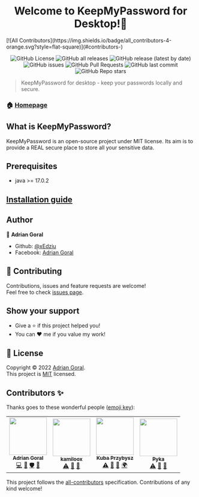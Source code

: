 <h1 align="center">Welcome to KeepMyPassword for Desktop!👋</h1>
<!-- ALL-CONTRIBUTORS-BADGE:START - Do not remove or modify this section -->
[![All Contributors](https://img.shields.io/badge/all_contributors-4-orange.svg?style=flat-square)](#contributors-)
<!-- ALL-CONTRIBUTORS-BADGE:END -->
<p align="center">
<img alt="GitHub License" src="https://img.shields.io/badge/license-MIT-yellowgreen"> <img alt="GitHub all releases" src="https://img.shields.io/github/downloads/xEdziu/KeepMyPassword-Desktop/total"> <img alt="GitHub release (latest by date)" src="https://img.shields.io/github/v/release/xEdziu/KeepMyPassword-Desktop"> <img alt="GitHub issues" src="https://img.shields.io/github/issues/xEdziu/KeepMyPassword-Desktop"> <img alt="GitHub Pull Requests" src="https://img.shields.io/github/issues-pr/xEdziu/KeepMyPassword-Desktop"> <img alt="GitHub last commit" src="https://img.shields.io/github/last-commit/xEdziu/KeepMyPassword-Desktop"> <img alt="GitHub Repo stars" src="https://img.shields.io/github/stars/xEdziu/KeepMyPassword-Desktop"></p>

> KeepMyPassword for desktop - keep your passwords locally and secure.

### 🏠 [Homepage](https://github.com/xEdziu/KeepMyPassword-Desktop)

## What is KeepMyPassword?

KeepMyPassword is an open-source project under MIT license. Its aim is to provide a REAL secure place to store all your sensitive data.

## Prerequisites

- java >= 17.0.2

## [Installation guide](https://github.com/xEdziu/KeepMyPassword-Desktop/wiki/Installation-guide)

## Author

👤 **Adrian Goral**

* Github: [@xEdziu](https://github.com/xEdziu)
* Facebook: [Adrian Goral](https://www.facebook.com/adrian.goral.6)

## 🤝 Contributing

Contributions, issues and feature requests are welcome!<br />Feel free to check [issues page](https://github.com/xEdziu/KeepMyPassword-Desktop/issues).

## Show your support

- Give a ⭐️ if this project helped you!
- You can ❤️ me if you value my work!

## 📝 License

Copyright © 2022 [Adrian Goral](https://github.com/xEdziu). <br />
This project is [MIT](https://github.com/xEdziu/KeepMyPassword-Desktop/blob/master/LICENSE) licensed.

## Contributors ✨

Thanks goes to these wonderful people ([emoji key](https://allcontributors.org/docs/en/emoji-key)):

<!-- ALL-CONTRIBUTORS-LIST:START - Do not remove or modify this section -->
<!-- prettier-ignore-start -->
<!-- markdownlint-disable -->
<table>
  <tr>
    <td align="center"><a href="https://github.com/xEdziu"><img src="https://avatars.githubusercontent.com/u/50357817?v=4?s=100" width="100px;" alt=""/><br /><sub><b>Adrian Goral</b></sub></a><br /><a href="https://github.com/xEdziu/KeepMyPassword-Desktop/commits?author=xEdziu" title="Code">💻</a> <a href="#design-xEdziu" title="Design">🎨</a> <a href="#security-xEdziu" title="Security">🛡️</a> <a href="#projectManagement-xEdziu" title="Project Management">📆</a></td>
    <td align="center"><a href="http://troczewski.dev"><img src="https://avatars.githubusercontent.com/u/45523480?v=4?s=100" width="100px;" alt=""/><br /><sub><b>kamiloox</b></sub></a><br /><a href="https://github.com/xEdziu/KeepMyPassword-Desktop/commits?author=kamiloox" title="Tests">⚠️</a> <a href="#ideas-kamiloox" title="Ideas, Planning, & Feedback">🤔</a> <a href="https://github.com/xEdziu/KeepMyPassword-Desktop/commits?author=kamiloox" title="Documentation">📖</a></td>
    <td align="center"><a href="https://jakubprzybysz.netlify.app/"><img src="https://avatars.githubusercontent.com/u/50967586?v=4?s=100" width="100px;" alt=""/><br /><sub><b>Kuba Przybysz</b></sub></a><br /><a href="https://github.com/xEdziu/KeepMyPassword-Desktop/commits?author=Kubis10" title="Tests">⚠️</a> <a href="#ideas-Kubis10" title="Ideas, Planning, & Feedback">🤔</a> <a href="https://github.com/xEdziu/KeepMyPassword-Desktop/issues?q=author%3AKubis10" title="Bug reports">🐛</a> <a href="#translation-Kubis10" title="Translation">🌍</a></td>
    <td align="center"><a href="https://github.com/Nehomex"><img src="https://avatars.githubusercontent.com/u/60048445?v=4?s=100" width="100px;" alt=""/><br /><sub><b>Pyka </b></sub></a><br /><a href="https://github.com/xEdziu/KeepMyPassword-Desktop/commits?author=Nehomex" title="Tests">⚠️</a> <a href="https://github.com/xEdziu/KeepMyPassword-Desktop/issues?q=author%3ANehomex" title="Bug reports">🐛</a> <a href="#ideas-Nehomex" title="Ideas, Planning, & Feedback">🤔</a></td>
  </tr>
</table>

<!-- markdownlint-restore -->
<!-- prettier-ignore-end -->

<!-- ALL-CONTRIBUTORS-LIST:END -->

This project follows the [all-contributors](https://github.com/all-contributors/all-contributors) specification. Contributions of any kind welcome!